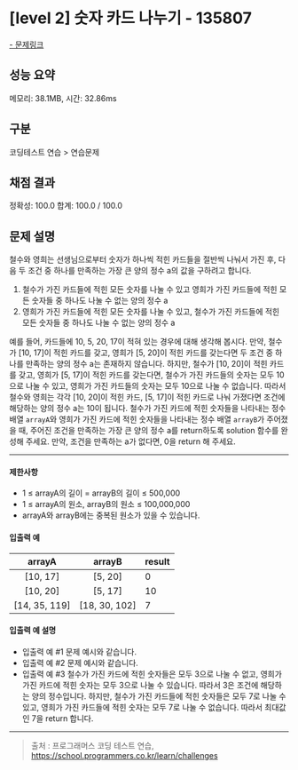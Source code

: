 # [level 2] 숫자 카드 나누기 - 135807

<a href="https://school.programmers.co.kr/learn/courses/30/lessons/135807">- 문제링크</a>

## 성능 요약

메모리: 38.1MB, 시간: 32.86ms

## 구분

코딩테스트 연습 > 연습문제

## 채점 결과

정확성: 100.0
합계: 100.0 / 100.0

## 문제 설명

철수와 영희는 선생님으로부터 숫자가 하나씩 적힌 카드들을 절반씩 나눠서 가진 후, 다음 두 조건 중 하나를 만족하는 가장 큰 양의 정수 a의 값을 구하려고 합니다.

1. 철수가 가진 카드들에 적힌 모든 숫자를 나눌 수 있고 영희가 가진 카드들에 적힌 모든 숫자들 중 하나도 나눌 수 없는 양의 정수 a
2. 영희가 가진 카드들에 적힌 모든 숫자를 나눌 수 있고, 철수가 가진 카드들에 적힌 모든 숫자들 중 하나도 나눌 수 없는 양의 정수 a

예를 들어, 카드들에 10, 5, 20, 17이 적혀 있는 경우에 대해 생각해 봅시다. 만약, 철수가 [10, 17]이 적힌 카드를 갖고, 영희가 [5, 20]이 적힌 카드를 갖는다면 두 조건 중 하나를 만족하는 양의 정수 a는 존재하지 않습니다. 하지만, 철수가 [10, 20]이 적힌 카드를 갖고, 영희가 [5, 17]이 적힌 카드를 갖는다면, 철수가 가진 카드들의 숫자는 모두 10으로 나눌 수 있고, 영희가 가진 카드들의 숫자는 모두 10으로 나눌 수 없습니다. 따라서 철수와 영희는 각각 [10, 20]이 적힌 카드, [5, 17]이 적힌 카드로 나눠 가졌다면 조건에 해당하는 양의 정수 a는 10이 됩니다.
철수가 가진 카드에 적힌 숫자들을 나타내는 정수 배열 `arrayA`와 영희가 가진 카드에 적힌 숫자들을 나타내는 정수 배열 `arrayB`가 주어졌을 때, 주어진 조건을 만족하는 가장 큰 양의 정수 a를 return하도록 solution 함수를 완성해 주세요. 만약, 조건을 만족하는 a가 없다면, 0을 return 해 주세요.

---

#### 제한사항

- 1 ≤ arrayA의 길이 = arrayB의 길이 ≤ 500,000
- 1 ≤ arrayA의 원소, arrayB의 원소 ≤ 100,000,000
- arrayA와 arrayB에는 중복된 원소가 있을 수 있습니다.

#### 입출력 예

|  **arrayA**   |  **arrayB**   | **result** |
| :-----------: | :-----------: | ---------- |
|   [10, 17]    |    [5, 20]    | 0          |
|   [10, 20]    |    [5, 17]    | 10         |
| [14, 35, 119] | [18, 30, 102] | 7          |

#### 입출력 예 설명

- 입출력 예 #1
  문제 예시와 같습니다.
- 입출력 예 #2
  문제 예시와 같습니다.
- 입출력 예 #3
  철수가 가진 카드에 적힌 숫자들은 모두 3으로 나눌 수 없고, 영희가 가진 카드에 적힌 숫자는 모두 3으로 나눌 수 있습니다. 따라서 3은 조건에 해당하는 양의 정수입니다. 하지만, 철수가 가진 카드들에 적힌 숫자들은 모두 7로 나눌 수 있고, 영희가 가진 카드들에 적힌 숫자는 모두 7로 나눌 수 없습니다. 따라서 최대값인 7을 return 합니다.

---

> 출처 : 프로그래머스 코딩 테스트 연습, <https://school.programmers.co.kr/learn/challenges>
